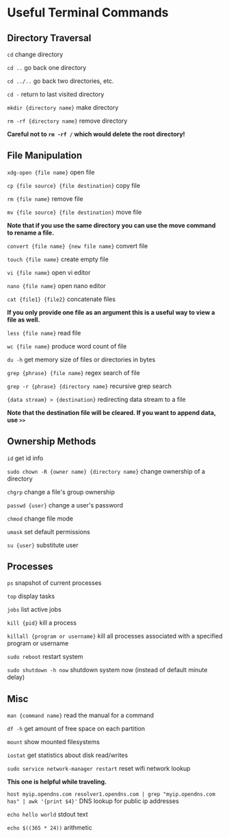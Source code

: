 # Useful Terminal Commands

## Directory Traversal

`cd` change directory

`cd ..` go back one directory

`cd ../..` go back two directories, etc.

`cd -` return to last visited directory

`mkdir {directory name}` make directory

`rm -rf {directory name}` remove directory

**Careful not to `rm -rf /` which would delete the root directory!**

## File Manipulation

`xdg-open {file name}` open file

`cp {file source} {file destination}` copy file

`rm {file name}` remove file

`mv {file source} {file destination}` move file

**Note that if you use the same directory you can use the move command to rename a file.**

`convert {file name} {new file name}` convert file

`touch {file name}` create empty file

`vi {file name}` open vi editor

`nano {file name}` open nano editor

`cat {file1} {file2}` concatenate files

**If you only provide one file as an argument this is a useful way to view a file as well.** 

`less {file name}` read file

`wc {file name}` produce word count of file

`du -h` get memory size of files or directories in bytes

`grep {phrase} {file name}` regex search of file

`grep -r {phrase} {directory name}` recursive grep search

`{data stream} > {destination}` redirecting data stream to a file

**Note that the destination file will be cleared. If you want to append data, use `>>`**

## Ownership Methods

`id` get id info

`sudo chown -R {owner name} {directory name}` change ownership of a directory

`chgrp` change a file's group ownership

`passwd {user}` change a user's password

`chmod` change file mode

`umask` set default permissions

`su {user}` substitute user

## Processes

`ps` snapshot of current processes

`top` display tasks

`jobs` list active jobs

`kill {pid}` kill a process

`killall {program or username}` kill all processes associated with a specified program or username

`sudo reboot` restart system

`sudo shutdown -h now` shutdown system now (instead of default minute delay)

## Misc

`man {command name}` read the manual for a command

`df -h` get amount of free space on each partition

`mount` show mounted filesystems

`iostat` get statistics about disk read/writes

`sudo service network-manager restart` reset wifi network lookup

**This one is helpful while traveling.**

`host myip.opendns.com resolver1.opendns.com | grep "myip.opendns.com has" | awk '{print $4}'` DNS lookup for public ip addresses

`echo hello world` stdout text

`echo $((365 * 24))` arithmetic
